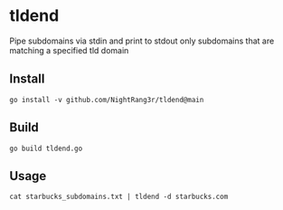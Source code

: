 # tldend
Pipe subdomains via stdin and print to stdout only subdomains that are matching a specified tld domain

## Install

```go install -v github.com/NightRang3r/tldend@main```

## Build

```go build tldend.go```

## Usage

```cat starbucks_subdomains.txt | tldend -d starbucks.com```
